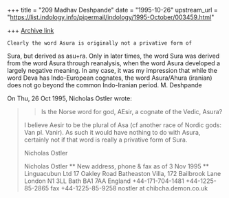 +++
title = "209 Madhav Deshpande"
date = "1995-10-26"
upstream_url = "https://list.indology.info/pipermail/indology/1995-October/003459.html"

+++
[Archive link](https://list.indology.info/pipermail/indology/1995-October/003459.html)

	Clearly the word Asura is originally not a privative form of 
Sura, but derived as asu+ra.  Only in later times, the word Sura was 
derived from the word Asura through reanalysis, when the word Asura 
developed a largely negative meaning.
	In any case, it was my impression that while the word Deva has 
Indo-European cognates, the word Asura/Ahura (iranian) does not go beyond 
the common Indo-Iranian period.
	M. Deshpande

On Thu, 26 Oct 1995, Nicholas Ostler wrote:

> >Is the Norse word for god, AEsir, a cognate of the Vedic, Asura? 
> 
> I believe Aesir to be the plural of Asa (cf another race of Nordic gods:
> Van pl. Vanir).  As such it would have nothing to do with Asura, certainly
> not if that word is really a privative form of Sura.
> 
> Nicholas Ostler
> 
> Nicholas Ostler              ** New address, phone & fax as of 3 Nov 1995 **
> Linguacubun Ltd 
> 17 Oakley Road                  Batheaston Villa, 172 Bailbrook Lane
> London N1 3LL                   Bath       BA1 7AA       England
> +44-171-704-1481                +44-1225-85-2865 fax +44-1225-85-9258
>           nostler at chibcha.demon.co.uk
> 
> 
>  
> 





